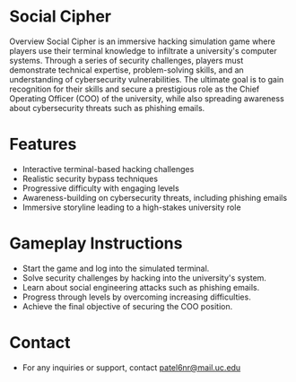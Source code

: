 # Social Cipher
Overview
Social Cipher is an immersive hacking simulation game where players use their terminal knowledge to infiltrate a university's computer systems. Through a series of security challenges, players must demonstrate technical expertise, problem-solving skills, and an understanding of cybersecurity vulnerabilities. The ultimate goal is to gain recognition for their skills and secure a prestigious role as the Chief Operating Officer (COO) of the university, while also spreading awareness about cybersecurity threats such as phishing emails.

# Features
- Interactive terminal-based hacking challenges
- Realistic security bypass techniques
- Progressive difficulty with engaging levels
- Awareness-building on cybersecurity threats, including phishing emails
- Immersive storyline leading to a high-stakes university role
  
# Gameplay Instructions
- Start the game and log into the simulated terminal.
- Solve security challenges by hacking into the university's system.
- Learn about social engineering attacks such as phishing emails.
- Progress through levels by overcoming increasing difficulties.
- Achieve the final objective of securing the COO position.

# Contact
- For any inquiries or support, contact patel6nr@mail.uc.edu
